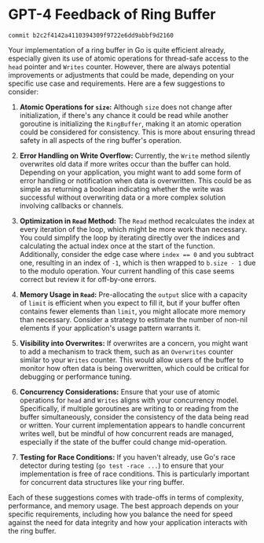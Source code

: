 # GPT-4 Feedback of Ring Buffer
```
commit b2c2f4142a4110394309f9722e6dd9abbf9d2160
```
Your implementation of a ring buffer in Go is quite efficient already, especially given its use of atomic operations for thread-safe access to the `head` pointer and `Writes` counter. However, there are always potential improvements or adjustments that could be made, depending on your specific use case and requirements. Here are a few suggestions to consider:

1. **Atomic Operations for `size`:** Although `size` does not change after initialization, if there's any chance it could be read while another goroutine is initializing the `RingBuffer`, making it an atomic operation could be considered for consistency. This is more about ensuring thread safety in all aspects of the ring buffer's operation.

2. **Error Handling on Write Overflow:** Currently, the `Write` method silently overwrites old data if more writes occur than the buffer can hold. Depending on your application, you might want to add some form of error handling or notification when data is overwritten. This could be as simple as returning a boolean indicating whether the write was successful without overwriting data or a more complex solution involving callbacks or channels.

3. **Optimization in `Read` Method:** The `Read` method recalculates the index at every iteration of the loop, which might be more work than necessary. You could simplify the loop by iterating directly over the indices and calculating the actual index once at the start of the function. Additionally, consider the edge case where `index == 0` and you subtract one, resulting in an index of `-1`, which is then wrapped to `b.size - 1` due to the modulo operation. Your current handling of this case seems correct but review it for off-by-one errors.

4. **Memory Usage in `Read`:** Pre-allocating the `output` slice with a capacity of `limit` is efficient when you expect to fill it, but if your buffer often contains fewer elements than `limit`, you might allocate more memory than necessary. Consider a strategy to estimate the number of non-nil elements if your application's usage pattern warrants it.

5. **Visibility into Overwrites:** If overwrites are a concern, you might want to add a mechanism to track them, such as an `Overwrites` counter similar to your `Writes` counter. This would allow users of the buffer to monitor how often data is being overwritten, which could be critical for debugging or performance tuning.

6. **Concurrency Considerations:** Ensure that your use of atomic operations for `head` and `Writes` aligns with your concurrency model. Specifically, if multiple goroutines are writing to or reading from the buffer simultaneously, consider the consistency of the data being read or written. Your current implementation appears to handle concurrent writes well, but be mindful of how concurrent reads are managed, especially if the state of the buffer could change mid-operation.

7. **Testing for Race Conditions:** If you haven't already, use Go's race detector during testing (`go test -race ...`) to ensure that your implementation is free of race conditions. This is particularly important for concurrent data structures like your ring buffer.

Each of these suggestions comes with trade-offs in terms of complexity, performance, and memory usage. The best approach depends on your specific requirements, including how you balance the need for speed against the need for data integrity and how your application interacts with the ring buffer.